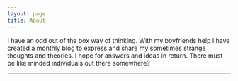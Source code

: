 ```yaml
---
layout: page
title: About
---
```


I have an odd out of the box way of thinking. With my boyfriends help I have created a monthly blog to express and share my sometimes strange thoughts and theories. I hope for answers and ideas in return. There must be like minded individuals out there somewhere?

---
